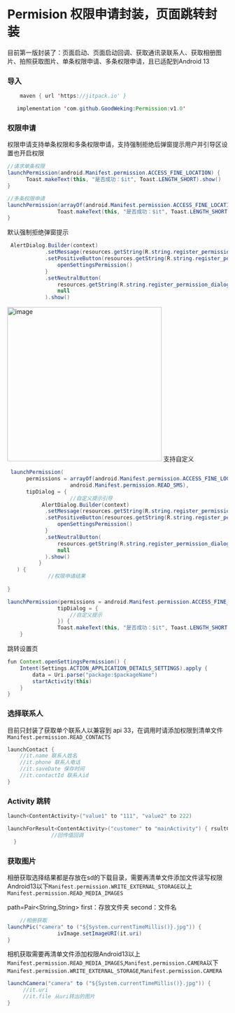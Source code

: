 # Permision 权限申请封装，页面跳转封装
目前第一版封装了：页面启动、页面启动回调、获取通讯录联系人、获取相册图片、拍照获取图片、单条权限申请、多条权限申请，且已适配到Android 13

### 导入
```java
    maven { url 'https://jitpack.io' }
```
```java
   implementation 'com.github.GoodWeking:Permission:v1.0'
```

### 权限申请
权限申请支持单条权限和多条权限申请，支持强制拒绝后弹窗提示用户并引导区设置也开启权限
```java
//请求单条权限
launchPermission(android.Manifest.permission.ACCESS_FINE_LOCATION) {
      Toast.makeText(this, "是否成功：$it", Toast.LENGTH_SHORT).show()
}
```

```java
//多条权限申请
launchPermission(arrayOf(android.Manifest.permission.ACCESS_FINE_LOCATION,  android.Manifest.permission.READ_SMS)) {
                Toast.makeText(this, "是否成功：$it", Toast.LENGTH_SHORT).show()
}
```
默认强制拒绝弹窗提示
```java
 AlertDialog.Builder(context)
            .setMessage(resources.getString(R.string.register_permission_dialog_msg))
            .setPositiveButton(resources.getString(R.string.register_permission_dialog_confirm)) { _, _ ->
                openSettingsPermission()
            }
            .setNeutralButton(
                resources.getString(R.string.register_permission_dialog_cancel),
                null
            ).show()
```
<img width="353" alt="image" src="https://user-images.githubusercontent.com/106650697/225846135-73860917-d662-44a1-8936-c3f7d44eb7bf.png">
支持自定义

```java
 launchPermission(
      permissions = arrayOf(android.Manifest.permission.ACCESS_FINE_LOCATION,
                    android.Manifest.permission.READ_SMS),
      tipDialog = {
                    //自定义提示引导
           AlertDialog.Builder(context)
            .setMessage(resources.getString(R.string.register_permission_dialog_msg))
            .setPositiveButton(resources.getString(R.string.register_permission_dialog_confirm)) { _, _ ->
                openSettingsPermission()
            }
            .setNeutralButton(
                resources.getString(R.string.register_permission_dialog_cancel),
                null
            ).show()
          }
   ) {
             //权限申请结果   
             
}

```

```java
launchPermission(permissions = android.Manifest.permission.ACCESS_FINE_LOCATION,
                tipDialog = {
                    //自定义提示
                }) {
                Toast.makeText(this, "是否成功：$it", Toast.LENGTH_SHORT).show()
    }
```
跳转设置页
```java
fun Context.openSettingsPermission() {
    Intent(Settings.ACTION_APPLICATION_DETAILS_SETTINGS).apply {
        data = Uri.parse("package:$packageName")
        startActivity(this)
    }
}
```

### 选择联系人
目前只封装了获取单个联系人以兼容到 api 33，在调用时请添加权限到清单文件 `Manifest.permission.READ_CONTACTS`
```java
launchContact {
    //it.name 联系人姓名
    //it.phone 联系人电话
    //it.saveDate 保存时间
    //it.contactId 联系人id
}
```

### Activity 跳转
```java
launch<ContentActivity>("value1" to "111", "value2" to 222)

launchForResult<ContentActivity>("customer" to "mainActivity") { rsultCode: Int, data: Intent? ->
              //回传值回调     
  }
```

### 获取图片
相册获取选择结果都是存放在sd的下载目录，需要再清单文件添加文件读写权限Android13以下`Manifest.permission.WRITE_EXTERNAL_STORAGE`以上`Manifest.permission.READ_MEDIA_IMAGES`

path=Pair<String,String>
first：存放文件夹
second：文件名

```java
    //相册获取 
launchPic("camera" to ("${System.currentTimeMillis()}.jpg")) {
                ivImage.setImageURI(it.uri)
}
```
              
相机获取需要再清单文件添加权限Android13以上`Manifest.permission.READ_MEDIA_IMAGES`,`Manifest.permission.CAMERA`以下`Manifest.permission.WRITE_EXTERNAL_STORAGE`,`Manifest.permission.CAMERA`
```java
launchCamera("camera" to ("${System.currentTimeMillis()}.jpg")) {
     //it.uri 
     //it.file 从uri转出的图片
}
```
